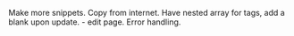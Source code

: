Make more snippets. Copy from internet.
Have nested array for tags, add a blank upon update. - edit page.
Error handling.

